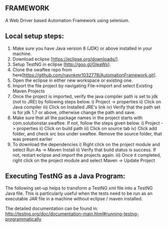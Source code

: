 FRAMEWORK
-------

A Web Driver based Automation Framework using selenium. 

Local setup steps:
------------------

1. Make sure you have Java version 8 (JDK) or above installed in your machine.
2. Download eclipse [https://eclipse.org/downloads/].
3. Setup TestNG in eclipse [http://goo.gl/GleaWs].
4. Clone the swaftee repo from here[https://github.com/navnkmr1032778/AutomationFramework.git].
5. Open the eclipse in either new workspace or existing one.
6. Import the file project by navigating File->import and select Existing Maven Projects
7. Once the project is imported, verify the java compiler path is set to jdk (not to JRE) by following steps below.
   i) Project -> properties
   ii) Click on Java compiler
   iii) Click on Installed JRE's link
   iv) Verify that the path set is for jdk 1.7 or above, otherwise change the path and save.
8. Make sure that all the package names in the project starts with com.solutionstar.swaftee. If not, follow the steps given below.
   i) Project -> properties
  ii) Click on build path
 iii) Click on source tab
  iv) Click add folder, and check src box under swaftee. Remove the source folder, that was present earlier 
9. To download the dependencies
   i) Right click on the project module and select Run As -> Maven Install
  ii) Verify that build status is success. If not, restart eclipse and import the projects again.
 iii) Once it completed, right click on the project module and select Maven -> Update Project


Executing TestNG as a Java Program:
-----------------------------------
The following set-up helps to transform a TestNG xml file into a TestNG Java file. This is particularly useful when the tests need to be run as an executable JAR file in a machine without eclipse / maven installed.

The detailed documentation can be found in: http://testng.org/doc/documentation-main.html#running-testng-programmatically

